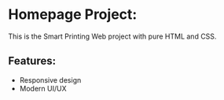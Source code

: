 # Homepage Project:
This is the Smart Printing Web project with pure HTML and CSS.
## Features:
- Responsive design
- Modern UI/UX
